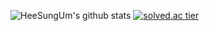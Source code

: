 <!--
**HeeSungUm/HeeSungUm** is a ✨ _special_ ✨ repository because its `README.md` (this file) appears on your GitHub profile.

Here are some ideas to get you started:

- 🔭 I’m currently working on ...
- 🌱 I’m currently learning ...
- 👯 I’m looking to collaborate on ...
- 🤔 I’m looking for help with ...
- 💬 Ask me about ...
- 📫 How to reach me: ...
- 😄 Pronouns: ...
- ⚡ Fun fact: ...
-->
![HeeSungUm's github stats](https://github-readme-stats.vercel.app/api?username=HeeSungUm&show_icons=true) [![solved.ac tier](http://mazassumnida.wtf/api/generate_badge?boj=rehs96)](https://solved.ac/rehs96)
